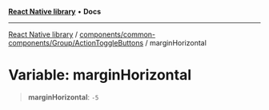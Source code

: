 [**React Native library**](../../../../../index.md) • **Docs**

***

[React Native library](../../../../../modules.md) / [components/common-components/Group/ActionToggleButtons](../index.md) / marginHorizontal

# Variable: marginHorizontal

> **marginHorizontal**: `-5`
